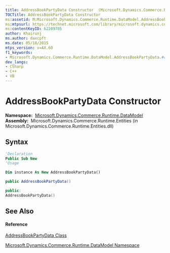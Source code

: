 ```yaml
---
title: AddressBookPartyData Constructor  (Microsoft.Dynamics.Commerce.Runtime.DataModel)
TOCTitle: AddressBookPartyData Constructor
ms:assetid: M:Microsoft.Dynamics.Commerce.Runtime.DataModel.AddressBookPartyData.#ctor
ms:mtpsurl: https://technet.microsoft.com/library/microsoft.dynamics.commerce.runtime.datamodel.addressbookpartydata.addressbookpartydata(v=AX.60)
ms:contentKeyID: 62209705
author: Khairunj
ms.author: daxcpft
ms.date: 05/18/2015
mtps_version: v=AX.60
f1_keywords:
- Microsoft.Dynamics.Commerce.Runtime.DataModel.AddressBookPartyData.#ctor
dev_langs:
- CSharp
- C++
- VB
---
```


# AddressBookPartyData Constructor

**Namespace:**  [Microsoft.Dynamics.Commerce.Runtime.DataModel](microsoft-dynamics-commerce-runtime-datamodel-namespace.md)  
**Assembly:**  Microsoft.Dynamics.Commerce.Runtime.Entities (in Microsoft.Dynamics.Commerce.Runtime.Entities.dll)

## Syntax

``` vb
'Declaration
Public Sub New
'Usage

Dim instance As New AddressBookPartyData()
```

``` csharp
public AddressBookPartyData()
```

``` c++
public:
AddressBookPartyData()
```

## See Also

#### Reference

[AddressBookPartyData Class](addressbookpartydata-class-microsoft-dynamics-commerce-runtime-datamodel.md)

[Microsoft.Dynamics.Commerce.Runtime.DataModel Namespace](microsoft-dynamics-commerce-runtime-datamodel-namespace.md)


